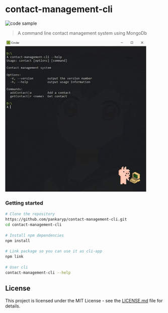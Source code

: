 # contact-management-cli

![code sample](https://img.shields.io/badge/code-sample-yellowgreen.svg?style=flat-square)

> A command line contact management system using MongoDb

![giphy](sample/giphy.gif)

### Getting started
```sh
# Clone the repository
https://github.com/pankaryp/contact-management-cli.git
cd contact-management-cli

# Install npm dependencies
npm install

# Link package so you can use it as cli-app
npm link

# User cli
contact-management-cli --help
```


## License

This project is licensed under the MIT License - see the [LICENSE.md](LICENSE.md) file for details.